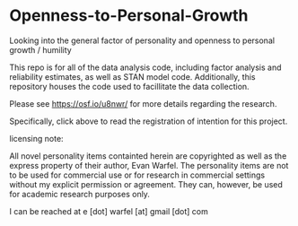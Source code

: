 Openness-to-Personal-Growth
===========================

Looking into the general factor of personality and openness to personal growth / humility


This repo is for all of the data analysis code, including factor analysis and reliability estimates, as well as STAN model code. Additionally, this repository houses the code used to facillitate the data collection.

Please see https://osf.io/u8nwr/ for more details regarding the research.

Specifically, click above to read the registration of intention for this project. 

licensing note: 

All novel personality items containted herein are copyrighted as well as the express property of their author, Evan Warfel. The personality items are not to be used for commercial use or for research in commercial settings without my explicit permission or agreement. They can, however, be used for academic research purposes only.

I can be reached at e [dot] warfel [at] gmail [dot] com
